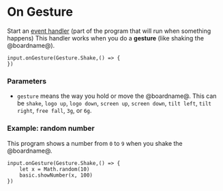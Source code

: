 # On Gesture

Start an [event handler](/reference/event-handler) (part of the program that will run when something happens) This handler works when you do a **gesture** (like shaking the @boardname@).

```sig
input.onGesture(Gesture.Shake,() => {
})
```

### Parameters

* `gesture` means the way you hold or move the @boardname@. This can be `shake`, `logo up`, `logo down`, `screen up`, `screen down`, `tilt left`, `tilt right`, `free fall`, `3g`, or `6g`.

### Example: random number

This program shows a number from `0` to `9` when you shake the @boardname@.

```blocks
input.onGesture(Gesture.Shake,() => {
    let x = Math.random(10)
    basic.showNumber(x, 100)
})
```
